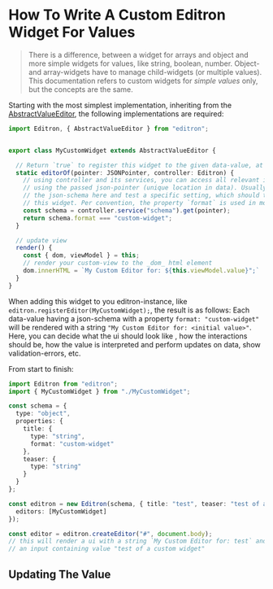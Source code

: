 # How To Write A Custom Editron Widget For Values

> There is a difference, between a widget for arrays and object and more simple widgets for values, like string, boolean, number. Object- and array-widgets have to manage child-widgets (or multiple values). This documentation refers to custom widgets for _simple values_ only, but the concepts are the same.


Starting with the most simplest implementation, inheriting from the [AbstractValueEditor](../src/editors/AbstractValueEditor.ts), the following implementations are required:

```ts
import Editron, { AbstractValueEditor } from "editron";


export class MyCustomWidget extends AbstractValueEditor {

  // Return `true` to register this widget to the given data-value, at the given json-pointer
  static editorOf(pointer: JSONPointer, controller: Editron) {
    // using controller and its services, you can access all relevant information, 
    // using the passed json-pointer (unique location in data). Usually we fetch 
    // the json-schema here and test a specific setting, which should trigger 
    // this widget. Per convention, the property `format` is used in most cases:
    const schema = controller.service("schema").get(pointer);
    return schema.format === "custom-widget";
  }

  // update view
  render() {
    const { dom, viewModel } = this;
    // render your custom-view to the _dom_ html element
    dom.innerHTML = `My Custom Editor for: ${this.viewModel.value}";`
  }
}
```

When adding this widget to you editron-instance, like `editron.registerEditor(MyCustomWidget);`, the result is as follows: Each data-value having a json-schema with a property `format: "custom-widget"` will be rendered with a string `"My Custom Editor for: <initial value>"`. Here, you can decide what the ui should look like , how the interactions should be, how the value is interpreted and perform updates on data, show validation-errors, etc.

From start to finish:

```ts
import Editron from "editron";
import { MyCustomWidget } from "./MyCustomWidget";

const schema = {
  type: "object",
  properties: {
    title: {
      type: "string",
      format: "custom-widget"
    },
    teaser: {
      type: "string"
    }
  }
};

const editron = new Editron(schema, { title: "test", teaser: "test of a custom widget" }, {
  editors: [MyCustomWidget]
});

const editor = editron.createEditor("#", document.body);
// this will render a ui with a string `My Custom Editor for: test` and 
// an input containing value "test of a custom widget"
```


## Updating The Value


